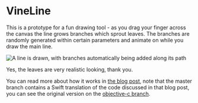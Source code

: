 VineLine
=========

This is a prototype for a fun drawing tool - as you drag your finger across the canvas the line grows branches which sprout leaves. The branches are randomly generated within certain parameters and animate on while you draw the main line.

![A line is drawn, with branches automatically being added along its path](https://iosapp.dev/static/img/vine-line.gif)

Yes, the leaves are very realistic looking, thank you.

You can read more about how it works in [the blog post](https://iosapp.dev/2014/01/30/uibezierpath-cashapelayer-fun.html), note that the master branch contains a Swift translation of the code discussed in that blog post, you can see the original version on the [objective-c branch](https://github.com/mbehan/vine-line/tree/objective-c).
